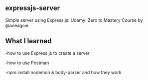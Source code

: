 ## expressjs-server
Simple server using Express.js: Udemy: Zero to Mastery Course by @aneagoie

## What I learned

-how to use Express.js to create a server

-how to use Postman 

-npm install nodemon & body-parser and how they work
